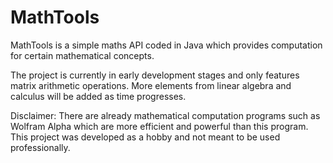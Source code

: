 # MathTools

MathTools is a simple maths API coded in Java which provides computation for 
certain mathematical concepts.

The project is currently in early development stages and only features matrix
arithmetic operations. More elements from linear algebra and calculus will be
added as time progresses.

Disclaimer: There are already mathematical computation programs such as Wolfram
Alpha which are more efficient and powerful than this program. This project was
developed as a hobby and not meant to be used professionally.
